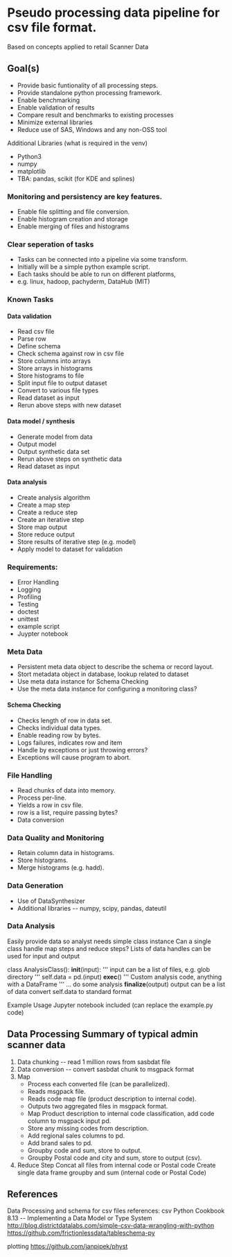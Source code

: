 # Pseudo processing data pipeline for csv file format.
Based on concepts applied to retail Scanner Data 

## Goal(s) 

* Provide basic funtionality of all processing steps.
* Provide standalone python processing framework.
* Enable benchmarking
* Enable validation of results
* Compare result and benchmarks to existing processes
* Minimize external libraries
* Reduce use of SAS, Windows and any non-OSS tool

Additional Libraries (what is required in the venv)

* Python3
* numpy
* matplotlib
* TBA: pandas, scikit (for KDE and splines)

### Monitoring and persistency are key features.

* Enable file splitting and file conversion.
* Enable histogram creation and storage
* Enable merging of files and histograms

### Clear seperation of tasks

* Tasks can be connected into a pipeline via some transform.
* Initially will be a simple python example script.
* Each tasks should be able to run on different platforms, 
* e.g. linux, hadoop, pachyderm, DataHub (MIT) 

### Known Tasks

#### Data validation
* Read csv file
* Parse row
* Define schema
* Check schema against row in csv file
* Store columns into arrays
* Store arrays in histograms
* Store histograms to file
* Split input file to output dataset
* Convert to various file types
* Read dataset as input
* Rerun above steps with new dataset

#### Data model / synthesis
* Generate model from data
* Output model 
* Output synthetic data set
* Rerun above steps on synthetic data
* Read dataset as input

#### Data analysis
* Create analysis algorithm
* Create a map step
* Create a reduce step
* Create an iterative step
* Store map output
* Store reduce output
* Store results of iterative step (e.g. model)
* Apply model to dataset for validation


### Requirements:
* Error Handling
* Logging
* Profiling
* Testing 
* doctest
* unittest
* example script
* Juypter notebook

### Meta Data

* Persistent meta data object to describe the schema or record layout.
* Stort metadata object in database, lookup related to dataset
* Use meta data instance for Schema Checking
* Use the meta data instance for configuring a monitoring class?

#### Schema Checking

* Checks length of row in data set.
* Checks individual data types.
* Enable reading row by bytes.
* Logs failures, indicates row and item
* Handle by exceptions or just throwing errors?
* Exceptions will cause program to abort.

### File Handling

* Read chunks of data into memory.
* Process per-line.
* Yields a row in csv file.
* row is a list, require passing bytes?
* Data conversion

### Data Quality and Monitoring

* Retain column data in histograms.
* Store histograms.
* Merge histograms (e.g. hadd).

### Data Generation

* Use of DataSynthesizer
* Additional libraries -- numpy, scipy, pandas, dateutil

### Data Analysis
Easily provide data so analyst needs simple class instance
Can a single class handle map steps and reduce steps?
Lists of data handles can be used for input and output

class AnalysisClass():
    __init__(input):
        '''
        input can be a list of files, e.g. glob directory
        '''
        self.data = pd.(input)
    __exec__()
        '''
        Custom analysis code, anything with a DataFrame
        '''
        ... do some analysis
    __finalize__(output)
        output can be a list of data
        convert self.data to standard format

Example Usage
Jupyter notebook included (can replace the example.py code)
    
## Data Processing Summary of typical admin scanner data
1. Data chunking -- read 1 million rows from sasbdat file
2. Data conversion -- convert sasbdat chunk to msgpack format
3. Map 
    * Process each converted file (can be parallelized).
    * Reads msgpack file.
    * Reads code map file (product description to internal code).
    * Outputs two aggregated files in msgpack format.
    * Map Product description to internal code classification, add code column to msgpack input pd.
    * Store any missing codes from description.
    * Add regional sales columns to pd.
    * Add brand sales to pd.
    * Groupby code and sum, store to output.
    * Groupby Postal code and city and sum, store to output (csv).
4. Reduce Step
    Concat all files from internal code or Postal code
    Create single data frame groupby and sum (internal code or Postal Code)

## References    
Data Processing and schema for csv files references:
csv
Python Cookbook 8.13 -- Implementing a Data Model or Type System
http://blog.districtdatalabs.com/simple-csv-data-wrangling-with-python
https://github.com/frictionlessdata/tableschema-py

plotting
https://github.com/janpipek/physt
